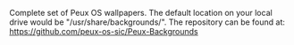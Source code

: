 Complete set of Peux OS wallpapers. 
The default location on your local drive would be "/usr/share/backgrounds/". 
The repository can be found at: https://github.com/peux-os-sic/Peux-Backgrounds
